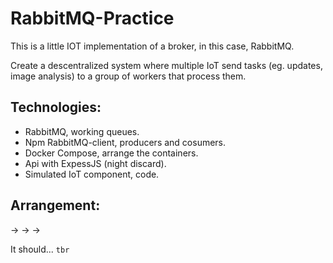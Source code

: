 # RabbitMQ-Practice
This is a little IOT implementation of a broker, in this case, RabbitMQ.

Create a descentralized system where multiple IoT send tasks (eg. updates, image analysis) to a group of workers that process them.

## Technologies:
  - RabbitMQ, working queues.
  - Npm RabbitMQ-client, producers and cosumers.
  - Docker Compose, arrange the containers.
  - Api with ExpessJS (night discard).
  - Simulated IoT component, code.

## Arrangement:
-> -> ->

It should... `tbr`
